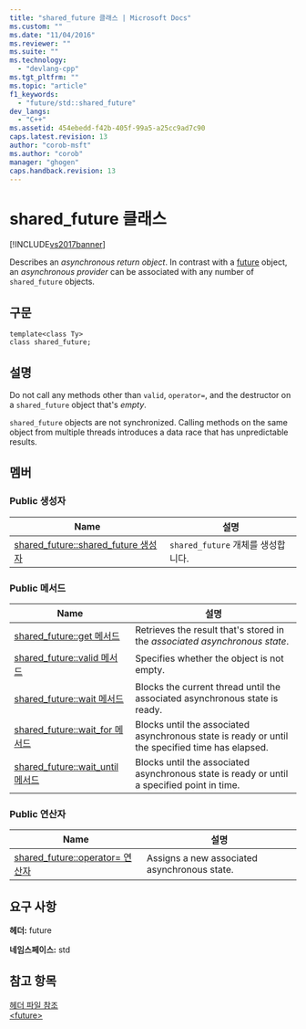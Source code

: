 ```yaml
---
title: "shared_future 클래스 | Microsoft Docs"
ms.custom: ""
ms.date: "11/04/2016"
ms.reviewer: ""
ms.suite: ""
ms.technology: 
  - "devlang-cpp"
ms.tgt_pltfrm: ""
ms.topic: "article"
f1_keywords: 
  - "future/std::shared_future"
dev_langs: 
  - "C++"
ms.assetid: 454ebedd-f42b-405f-99a5-a25cc9ad7c90
caps.latest.revision: 13
author: "corob-msft"
ms.author: "corob"
manager: "ghogen"
caps.handback.revision: 13
---
```

# shared_future 클래스
[!INCLUDE[vs2017banner](../assembler/inline/includes/vs2017banner.md)]

Describes an *asynchronous return object*.  In contrast with a [future](../standard-library/future-class.md) object, an *asynchronous provider* can be associated with any number of `shared_future` objects.  
  
## 구문  
  
```  
template<class Ty>  
class shared_future;  
```  
  
## 설명  
 Do not call any methods other than `valid`, `operator=`, and the destructor on a `shared_future` object that's *empty*.  
  
 `shared_future` objects are not synchronized.  Calling methods on the same object from multiple threads introduces a data race that has unpredictable results.  
  
## 멤버  
  
### Public 생성자  
  
|Name|설명|  
|----------|--------|  
|[shared\_future::shared\_future 생성자](../Topic/shared_future::shared_future%20Constructor.md)|`shared_future` 개체를 생성합니다.|  
  
### Public 메서드  
  
|Name|설명|  
|----------|--------|  
|[shared\_future::get 메서드](../Topic/shared_future::get%20Method.md)|Retrieves the result that's stored in the *associated asynchronous state*.|  
|[shared\_future::valid 메서드](../Topic/shared_future::valid%20Method.md)|Specifies whether the object is not empty.|  
|[shared\_future::wait 메서드](../Topic/shared_future::wait%20Method.md)|Blocks the current thread until the associated asynchronous state is ready.|  
|[shared\_future::wait\_for 메서드](../Topic/shared_future::wait_for%20Method.md)|Blocks until the associated asynchronous state is ready or until the specified time has elapsed.|  
|[shared\_future::wait\_until 메서드](../Topic/shared_future::wait_until%20Method.md)|Blocks until the associated asynchronous state is ready or until a specified point in time.|  
  
### Public 연산자  
  
|Name|설명|  
|----------|--------|  
|[shared\_future::operator\= 연산자](../Topic/shared_future::operator=%20Operator.md)|Assigns a new associated asynchronous state.|  
  
## 요구 사항  
 **헤더:** future  
  
 **네임스페이스:** std  
  
## 참고 항목  
 [헤더 파일 참조](../standard-library/cpp-standard-library-header-files.md)   
 [\<future\>](../standard-library/future.md)